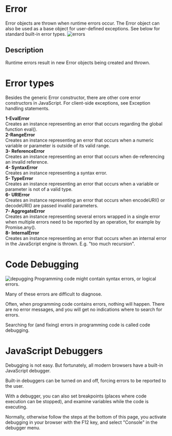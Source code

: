 # Error
Error objects are thrown when runtime errors occur. The Error object can also be used as a base object for user-defined exceptions. See below for standard built-in error types.
![errors](https://data.embeddedcomputing.com/uploads/resize/1256/756/external/data.embeddedcomputing.com/uploads/articles/wp/345429795/ECD5688-figures-4)
## Description
Runtime errors result in new Error objects being created and thrown.

# Error types
Besides the generic Error constructor, there are other core error constructors in JavaScript. For client-side exceptions, see Exception handling statements.

**1-EvalError**      
Creates an instance representing an error that occurs regarding the global function eval().       
**2-RangeError**       
Creates an instance representing an error that occurs when a numeric variable or parameter is outside of its valid range.      
**3- ReferenceError**      
Creates an instance representing an error that occurs when de-referencing an invalid reference.             
**4- SyntaxError**        
Creates an instance representing a syntax error.        
**5- TypeError**           
Creates an instance representing an error that occurs when a variable or parameter is not of a valid type.           
**6- URIError**            
Creates an instance representing an error that occurs when encodeURI() or decodeURI() are passed invalid parameters.                 
**7- AggregateError**                    
Creates an instance representing several errors wrapped in a single error when multiple errors need to be reported by an operation, for example by Promise.any().            
**8- InternalError**                          
Creates an instance representing an error that occurs when an internal error in the JavaScript engine is thrown. E.g. "too much recursion".                   
# Code Debugging

![depugging](https://files.realpython.com/media/Python-Debugging-With-Pdb_Watermarked.a50a90b655cf.jpg)
Programming code might contain syntax errors, or logical errors.

Many of these errors are difficult to diagnose.

Often, when programming code contains errors, nothing will happen. There are no error messages, and you will get no indications where to search for errors.

Searching for (and fixing) errors in programming code is called code debugging.

# JavaScript Debuggers
Debugging is not easy. But fortunately, all modern browsers have a built-in JavaScript debugger.

Built-in debuggers can be turned on and off, forcing errors to be reported to the user.

With a debugger, you can also set breakpoints (places where code execution can be stopped), and examine variables while the code is executing.

Normally, otherwise follow the steps at the bottom of this page, you activate debugging in your browser with the F12 key, and select "Console" in the debugger menu.

